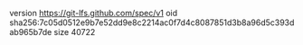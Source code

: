 version https://git-lfs.github.com/spec/v1
oid sha256:7c05d0512e9b7e52dd9e8c2214ac0f7d4c8087851d3b8a96d5c393dab965b7de
size 40722
